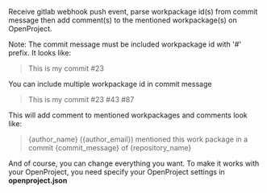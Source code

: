 Receive gitlab webhook push event, parse workpackage id(s) from commit message then add comment(s) to the mentioned workpackage(s) on OpenProject.

Note:
The commit message must be included workpackage id with '#' prefix. It looks like:

> This is my commit #23


You can include multiple workpackage id in commit message
> This is my commit #23 #43 #87

This will add comment to mentioned workpackages and comments look like:
> {author_name} ({author_email}) mentioned this work package in a commit {commit_message} of {repository_name}

And of course, you can change everything you want.
To make it works with your OpenProject, you need specify your OpenProject settings in **openproject.json**
